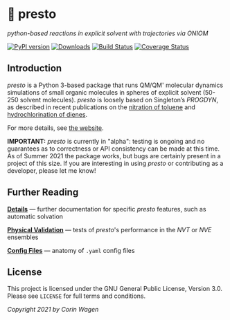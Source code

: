 # 🎩 presto

*python-based reactions in explicit solvent with trajectories via ONIOM*

[![PyPI version](https://badge.fury.io/py/presto-md.svg)](https://pypi.python.org/pypi/presto-md/)
[![Downloads](https://img.shields.io/pypi/dm/presto-md.svg)](https://pypi.python.org/pypi/presto-md/)
[![Build Status](https://app.travis-ci.com/corinwagen/presto.svg?branch=master)](https://app.travis-ci.com/corinwagen/presto)
[![Coverage Status](https://coveralls.io/repos/github/corinwagen/presto/badge.svg?branch=master)](https://coveralls.io/github/corinwagen/presto?branch=master)

## Introduction

*presto* is a Python 3-based package that runs QM/QM' molecular dynamics simulations of small organic molecules in spheres of explicit solvent (50-250 solvent molecules). *presto* is loosely based on Singleton’s *PROGDYN*, as described in recent publications on the [nitration of toluene](https://pubs.acs.org/doi/10.1021/jacs.6b07328) and [hydrochlorination of dienes](https://pubs.acs.org/doi/10.1021/jacs.0c06295). 

For more details, see [the website](https://corinwagen.github.io/presto/public/index.html).

**IMPORTANT:**
*presto* is currently in "alpha": testing is ongoing and no guarantees as to correctness or API consistency can be made at this time. 
As of Summer 2021 the package works, but bugs are certainly present in a project of this size.
If you are interesting in using *presto* or contributing as a developer, please let me know!

## Further Reading

[**Details**](DETAILS.md) — further documentation for specific *presto* features, such as automatic solvation

[**Physical Validation**](VALIDATION.md) — tests of *presto*'s performance in the *NVT* or *NVE* ensembles

[**Config Files**](CONFIG.md) — anatomy of ``.yaml`` config files

## License

This project is licensed under the GNU General Public License, Version 3.0. Please see `LICENSE` for full terms and conditions.

*Copyright 2021 by Corin Wagen*
